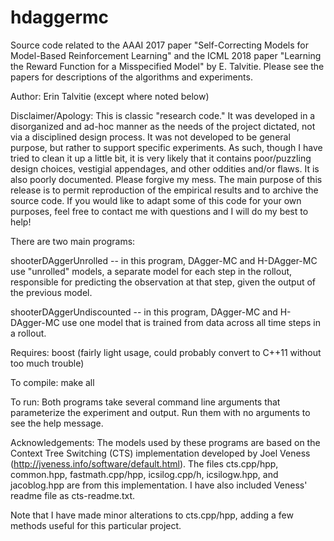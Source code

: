 # hdaggermc
Source code related to the AAAI 2017 paper "Self-Correcting Models for Model-Based Reinforcement Learning" and the ICML 2018 paper "Learning the Reward Function for a Misspecified Model" by E. Talvitie. Please see the papers for descriptions of the algorithms and experiments.

Author: Erin Talvitie (except where noted below)

Disclaimer/Apology: This is classic "research code." It was developed in a disorganized and ad-hoc manner as the needs of the project dictated, not via a disciplined design process. It was not developed to be general purpose, but rather to support specific experiments. As such, though I have tried to clean it up a little bit, it is very likely that it contains poor/puzzling design choices, vestigial appendages, and other oddities and/or flaws. It is also poorly documented. Please forgive my mess. The main purpose of this release is to permit reproduction of the empirical results and to archive the source code. If you would like to adapt some of this code for your own purposes, feel free to contact me with questions and I will do my best to help!

There are two main programs:

shooterDAggerUnrolled -- in this program, DAgger-MC and H-DAgger-MC use "unrolled" models, a separate model for each step in the rollout, responsible for predicting the observation at that step, given the output of the previous model.

shooterDAggerUndiscounted -- in this program, DAgger-MC and H-DAgger-MC use one model that is trained from data across all time steps in a rollout.

Requires:
boost (fairly light usage, could probably convert to C++11 without too much trouble)

To compile:
make all

To run:
Both programs take several command line arguments that parameterize the experiment and output. Run them with no arguments to see the help message.

Acknowledgements:
The models used by these programs are based on the Context Tree Switching (CTS) implementation developed by Joel Veness (http://jveness.info/software/default.html). The files cts.cpp/hpp, common.hpp, fastmath.cpp/hpp, icsilog.cpp/h, icsilogw.hpp, and jacoblog.hpp are from this implementation. I have also included Veness' readme file as cts-readme.txt.

Note that I have made minor alterations to cts.cpp/hpp, adding a few methods useful for this particular project.
